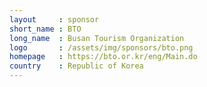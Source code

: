 ```yaml
---
layout     : sponsor
short_name : BTO
long_name  : Busan Tourism Organization
logo       : /assets/img/sponsors/bto.png
homepage   : https://bto.or.kr/eng/Main.do
country    : Republic of Korea
---
```


